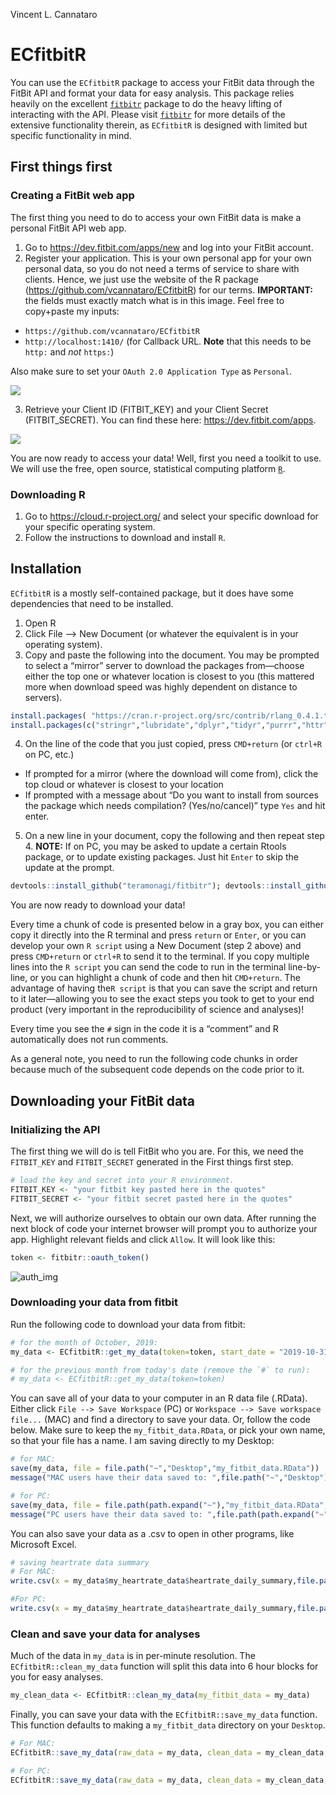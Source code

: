 Vincent L. Cannataro

# ECfitbitR

You can use the `ECfitbitR` package to access your FitBit data through
the FitBit API and format your data for easy analysis. This package
relies heavily on the excellent
[`fitbitr`](https://github.com/teramonagi/fitbitr) package to do the
heavy lifting of interacting with the API. Please visit
[`fitbitr`](https://github.com/teramonagi/fitbitr) for more details of
the extensive functionality therein, as `ECfitbitR` is designed with
limited but specific functionality in mind.

## First things first

### Creating a FitBit web app

The first thing you need to do to access your own FitBit data is make a
personal FitBit API web app.

1.  Go to <https://dev.fitbit.com/apps/new> and log into your FitBit
    account.
2.  Register your application. This is your own personal app for your
    own personal data, so you do not need a terms of service to share
    with clients. Hence, we just use the website of the R package
    (<https://github.com/vcannataro/ECfitbitR>) for our terms.
    **IMPORTANT:** the fields must exactly match what is in this image.
    Feel free to copy+paste my inputs:

<!-- end list -->

  - `https://github.com/vcannataro/ECfitbitR`
  - `http://localhost:1410/` (for Callback URL. **Note** that this needs
    to be `http:` and *not* `https:`)

Also make sure to set your `OAuth 2.0 Application Type` as `Personal`.

![](man/figures/screenshot_app_options.png)

3.  Retrieve your Client ID (FITBIT\_KEY) and your Client Secret
    (FITBIT\_SECRET). You can find these here:
    <https://dev.fitbit.com/apps>.

![](man/figures/web_app_settings.png)

You are now ready to access your data\! Well, first you need a toolkit
to use. We will use the free, open source, statistical computing
platform [`R`](https://www.r-project.org/).

### Downloading R

1.  Go to <https://cloud.r-project.org/> and select your specific
    download for your specific operating system.
2.  Follow the instructions to download and install `R`.

## Installation

`ECfitbitR` is a mostly self-contained package, but it does have some
dependencies that need to be installed.

1.  Open R
2.  Click File –\> New Document (or whatever the equivalent is in your
    operating system).
3.  Copy and paste the following into the document. You may be prompted
    to select a “mirror” server to download the packages from—choose
    either the top one or whatever location is closest to you (this
    mattered more when download speed was highly dependent on distance
    to
servers).

<!-- end list -->

``` r
install.packages( "https://cran.r-project.org/src/contrib/rlang_0.4.1.tar.gz", repos = NULL, type="source")
install.packages(c("stringr","lubridate","dplyr","tidyr","purrr","httr","jsonlite","httpuv","RCurl","devtools","magrittr"))
```

4.  On the line of the code that you just copied, press `CMD+return` (or
    `ctrl+R` on PC, etc.)

<!-- end list -->

  - If prompted for a mirror (where the download will come from), click
    the top cloud or whatever is closest to your location
  - If prompted with a message about “Do you want to install from
    sources the package which needs compilation? (Yes/no/cancel)” type
    `Yes` and hit enter.

<!-- end list -->

5.  On a new line in your document, copy the following and then repeat
    step 4. **NOTE:** If on PC, you may be asked to update a certain
    Rtools package, or to update existing packages. Just hit `Enter` to
    skip the update at the
prompt.

<!-- end list -->

``` r
devtools::install_github("teramonagi/fitbitr"); devtools::install_github("vcannataro/ECfitbitR")
```

You are now ready to download your data\!

Every time a chunk of code is presented below in a gray box, you can
either copy it directly into the R terminal and press `return` or
`Enter`, or you can develop your own `R script` using a New Document
(step 2 above) and press `CMD+return` or `ctrl+R` to send it to the
terminal. If you copy multiple lines into the `R script` you can send
the code to run in the terminal line-by-line, or you can highlight a
chunk of code and then hit `CMD+return`. The advantage of having the`R
script` is that you can save the script and return to it later—allowing
you to see the exact steps you took to get to your end product (very
important in the reproducibility of science and analyses)\!

Every time you see the `#` sign in the code it is a “comment” and R
automatically does not run comments.

As a general note, you need to run the following code chunks in order
because much of the subsequent code depends on the code prior to it.

## Downloading your FitBit data

### Initializing the API

The first thing we will do is tell FitBit who you are. For this, we need
the `FITBIT_KEY` and `FITBIT_SECRET` generated in the First things first
step.

``` r
# load the key and secret into your R environment. 
FITBIT_KEY <- "your fitbit key pasted here in the quotes"
FITBIT_SECRET <- "your fitbit secret pasted here in the quotes"
```

Next, we will authorize ourselves to obtain our own data. After running
the next block of code your internet browser will prompt you to
authorize your app. Highlight relevant fields and click `Allow`. It will
look like this:

``` r
token <- fitbitr::oauth_token()
```

![auth\_img](man/figures/authorize_screenshot.png)

### Downloading your data from fitbit

Run the following code to download your data from fitbit:

``` r
# for the month of October, 2019:
my_data <- ECfitbitR::get_my_data(token=token, start_date = "2019-10-31")

# for the previous month from today's date (remove the `#` to run): 
# my_data <- ECfitbitR::get_my_data(token=token)
```

You can save all of your data to your computer in an R data file
(.RData). Either click `File --> Save Workspace` (PC) or `Workspace -->
Save workspace file...` (MAC) and find a directory to save your data.
Or, follow the code below. Make sure to keep the `my_fitbit_data.RData`,
or pick your own name, so that your file has a name. I am saving
directly to my Desktop:

``` r
# for MAC: 
save(my_data, file = file.path("~","Desktop","my_fitbit_data.RData")) 
message("MAC users have their data saved to: ",file.path("~","Desktop"))

# for PC:
save(my_data, file = file.path(path.expand("~"),"my_fitbit_data.RData",fsep="\\")) 
message("PC users have their data saved to: ",file.path(path.expand("~")))
```

You can also save your data as a .csv to open in other programs, like
Microsoft Excel.

``` r
# saving heartrate data summary
# For MAC: 
write.csv(x = my_data$my_heartrate_data$heartrate_daily_summary,file.path("~","Desktop","my_heartrate_data.csv"), row.names = F)

#For PC: 
write.csv(x = my_data$my_heartrate_data$heartrate_daily_summary,file.path(path.expand("~"),"my_heartrate_data.csv",fsep="\\"), row.names = F)
```

### Clean and save your data for analyses

Much of the data in `my_data` is in per-minute resolution. The
`ECfitbitR::clean_my_data` function will split this data into 6 hour
blocks for you for easy analyses.

``` r
my_clean_data <- ECfitbitR::clean_my_data(my_fitbit_data = my_data)
```

Finally, you can save your data with the `ECfitbitR::save_my_data`
function. This function defaults to making a `my_fitbit_data` directory
on your `Desktop`.

``` r
# For MAC: 
ECfitbitR::save_my_data(raw_data = my_data, clean_data = my_clean_data,MAC_or_PC = "MAC")

# For PC: 
ECfitbitR::save_my_data(raw_data = my_data, clean_data = my_clean_data,MAC_or_PC = "PC")
```

